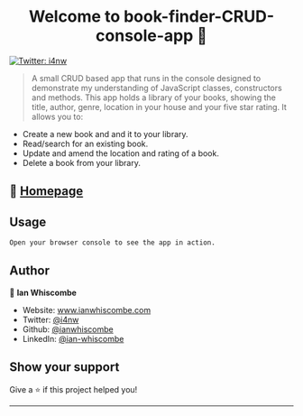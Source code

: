 <h1 align="center">Welcome to book-finder-CRUD-console-app 👋</h1>
<p>
  <a href="https://twitter.com/i4nw" target="_blank">
    <img alt="Twitter: i4nw" src="https://img.shields.io/twitter/follow/i4nw.svg?style=social" />
  </a>
</p>

> A small CRUD based app that runs in the console designed to demonstrate my understanding of JavaScript classes, constructors and methods.
> This app holds a library of your books, showing the title, author, genre, location in your house and your five star rating. It allows you to:

- Create a new book and and it to your library.
- Read/search for an existing book.
- Update and amend the location and rating of a book.
- Delete a book from your library.

## 🏡 <a href='https://book-finder-console-app.netlify.app'>Homepage</a>

## Usage

```sh
Open your browser console to see the app in action. 
```

## Author

👤 **Ian Whiscombe**

* Website: www.ianwhiscombe.com
* Twitter: [@i4nw](https://twitter.com/i4nw)
* Github: [@ianwhiscombe](https://github.com/ianwhiscombe)
* LinkedIn: [@ian-whiscombe](https://linkedin.com/in/ian-whiscombe)

## Show your support

Give a ⭐️ if this project helped you!

***
